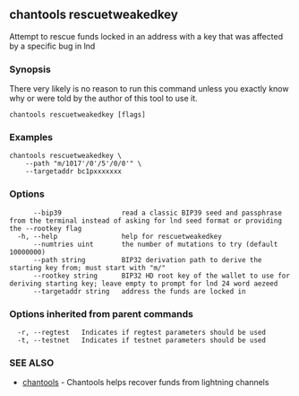 ## chantools rescuetweakedkey

Attempt to rescue funds locked in an address with a key that was affected by a specific bug in lnd

### Synopsis

There very likely is no reason to run this command 
unless you exactly know why or were told by the author of this tool to use it.


```
chantools rescuetweakedkey [flags]
```

### Examples

```
chantools rescuetweakedkey \
	--path "m/1017'/0'/5'/0/0'" \
	--targetaddr bc1pxxxxxxx
```

### Options

```
      --bip39               read a classic BIP39 seed and passphrase from the terminal instead of asking for lnd seed format or providing the --rootkey flag
  -h, --help                help for rescuetweakedkey
      --numtries uint       the number of mutations to try (default 10000000)
      --path string         BIP32 derivation path to derive the starting key from; must start with "m/"
      --rootkey string      BIP32 HD root key of the wallet to use for deriving starting key; leave empty to prompt for lnd 24 word aezeed
      --targetaddr string   address the funds are locked in
```

### Options inherited from parent commands

```
  -r, --regtest   Indicates if regtest parameters should be used
  -t, --testnet   Indicates if testnet parameters should be used
```

### SEE ALSO

* [chantools](chantools.md)	 - Chantools helps recover funds from lightning channels

